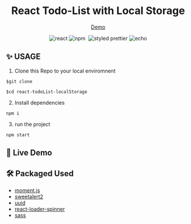 <h1 align="center"> React Todo-List with Local Storage
</h1>
<p align="center">
  <a href="https://codesandbox.io/s/todo-list-tec60v?file=/src/styles/_AddItemInput.scss:260-262">Demo</a>  
</p>
<div align="center">
<img alt="react" src="https://img.shields.io/badge/React-000?&logo=react"/>  
  <img alt="npm" src="https://img.shields.io/badge/NPM-blue?logo=npm"/>
  <img alt=""sass" src="https://img.shields.io/badge/SASS-CC6699?&logo=Sass&logoColor=white">
<img alt="styled prettier" src="https://img.shields.io/badge/styled%20with-Prettier-yellow"/>
<img alt="echo" src="https://img.shields.io/badge/Made%20by-Echo-ff69b4"/>

</div>

## ✨ USAGE

1. Clone this Repo to your local enviromnent

```
$git clone

$cd react-todoList-localStorage
```

2. Install dependencies

```
npm i
```

3. run the project

```
npm start
```

## 🥳 Live Demo

## 🛠 Packaged Used

- [moment.js](https://momentjs.com/)
- [sweetalert2](https://sweetalert2.github.io/)
- [uuid](https://www.npmjs.com/package/uuid)
- [react-loader-spinner](https://mhnpd.github.io/react-loader-spinner/)
- [sass](https://www.npmjs.com/package/sass)
